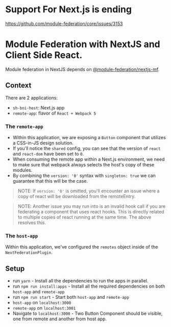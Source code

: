 # Support For Next.js is ending

https://github.com/module-federation/core/issues/3153

# Module Federation with NextJS and Client Side React.

Module federation in NextJS depends on [@module-federation/nextjs-mf](https://www.npmjs.com/package/@module-federation/nextjs-mf).

## Context

There are 2 applications:

- `sh-bni-host`: Next.js app
- `remote-app`: flavor of `React + Webpack 5`

### The `remote-app`

- Within this application, we are exposing a `Button` component that utilizes a CSS-in-JS design solution.
- If you'll notice the `shared` config, you can see that the version of `react` and `react-dom` have been set to `0`.
- When consuming the remote app within a Next.js environment, we need to make sure that webpack always selects the host's copy of these modules.
- By combining the `version: '0'` syntax with `singleton: true` we can guarantee that this will be the case.

> NOTE: If `version: '0'` is omitted, you'll encounter an issue where a copy of react will be downloaded from the remoteEntry.

> NOTE: Another issue you may run into is an invalid hook call if you are federating a component that uses react hooks. This is directly related to multiple copies of react running at the same time. The above resolves this.

### The `host-app`

Within this application, we've configured the `remotes` object inside of the `NextFederationPlugin`.

## Setup

- run `yarn` - Install all the dependencies to run the apps in parallel.
- run `npm run install:apps` - Install all the required dependencies on both `host-app` and `remote-app`
- run `npm run start` - Start both `host-app` and `remote-app`
- `host-app` on `localhost:3000`
- `remote-app` on `localhost:3001`
- Navigate to `localhost:3000` - Two Button Component should be visible, one from remote and another from host app.
